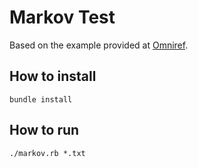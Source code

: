 Markov Test
===========

Based on the example provided at
[Omniref](https://www.omniref.com/github/omniref/hn_title_generator/0.1.0/symbols/HNTitleGenerator::MarkovModel#line=11).

How to install
--------------

`bundle install`

How to run
----------

`./markov.rb *.txt`
